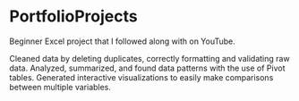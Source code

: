# PortfolioProjects
Beginner Excel project that I followed along with on YouTube. 

Cleaned data by deleting duplicates, correctly formatting and validating raw data. Analyzed, summarized, and found data patterns with the use of Pivot tables. 
Generated interactive visualizations to easily make comparisons between multiple variables.

